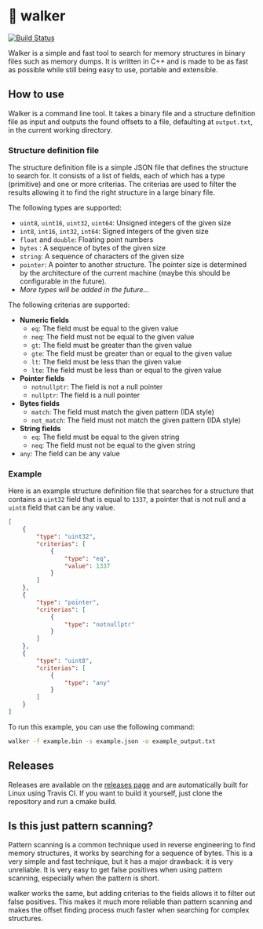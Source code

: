# 🚶 walker

[![Build Status](https://app.travis-ci.com/revoverflow/walker.svg?branch=main)](https://app.travis-ci.com/revoverflow/walker)

Walker is a simple and fast tool to search for memory structures in binary files such as memory dumps. It is written in C++ and is made to be as fast as possible while still being easy to use, portable and extensible.

## How to use

Walker is a command line tool. It takes a binary file and a structure definition file as input and outputs the found offsets to a file, defaulting at `output.txt`, in the current working directory.

### Structure definition file

The structure definition file is a simple JSON file that defines the structure to search for. It consists of a list of fields, each of which has a type (primitive) and one or more criterias. The criterias are used to filter the results allowing it to find the right structure in a large binary file.

The following types are supported:
- `uint8`, `uint16`, `uint32`, `uint64`: Unsigned integers of the given size
- `int8`, `int16`, `int32`, `int64`: Signed integers of the given size
- `float` and `double`: Floating point numbers
- `bytes` : A sequence of bytes of the given size
- `string`: A sequence of characters of the given size
- `pointer`: A pointer to another structure. The pointer size is determined by the architecture of the current machine (maybe this should be configurable in the future).
- *More types will be added in the future...*

The following criterias are supported:
- **Numeric fields**
  - `eq`: The field must be equal to the given value
  - `neq`: The field must not be equal to the given value
  - `gt`: The field must be greater than the given value
  - `gte`: The field must be greater than or equal to the given value
  - `lt`: The field must be less than the given value
  - `lte`: The field must be less than or equal to the given value
- **Pointer fields**
  - `notnullptr`: The field is not a null pointer
  - `nullptr`: The field is a null pointer
- **Bytes fields**
  - `match`: The field must match the given pattern (IDA style)
  - `not_match`: The field must not match the given pattern (IDA style)
- **String fields**
  - `eq`: The field must be equal to the given string
  - `neq`: The field must not be equal to the given string
- `any`: The field can be any value

### Example

Here is an example structure definition file that searches for a structure that contains a `uint32` field that is equal to `1337`, a pointer that is not null and a `uint8` field that can be any value.

```json
[
    {
        "type": "uint32",
        "criterias": [
            {
                "type": "eq",
                "value": 1337
            }
        ]
    },
    {
        "type": "pointer",
        "criterias": [
            {
                "type": "notnullptr"
            }
        ]
    },
    {
        "type": "uint8",
        "criterias": [
            {
                "type": "any"
            }
        ]
    }
]
```

To run this example, you can use the following command:

```bash
walker -f example.bin -s example.json -o example_output.txt
```

## Releases

Releases are available on the [releases page](https://github.com/revoverflow/walker/releases) and are automatically built for Linux using Travis CI. If you want to build it yourself, just clone the repository and run a cmake build.

## Is this just pattern scanning?

Pattern scanning is a common technique used in reverse engineering to find memory structures, it works by searching for a sequence of bytes. This is a very simple and fast technique, but it has a major drawback: it is very unreliable. It is very easy to get false positives when using pattern scanning, especially when the pattern is short.

walker works the same, but adding criterias to the fields allows it to filter out false positives. This makes it much more reliable than pattern scanning and makes the offset finding process much faster when searching for complex structures.